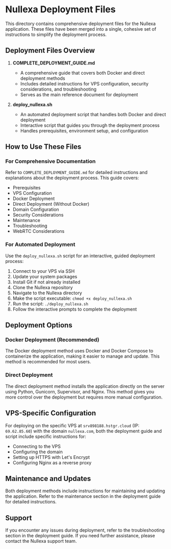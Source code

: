 # Nullexa Deployment Files

This directory contains comprehensive deployment files for the Nullexa application. These files have been merged into a single, cohesive set of instructions to simplify the deployment process.

## Deployment Files Overview

1. **COMPLETE_DEPLOYMENT_GUIDE.md**
   - A comprehensive guide that covers both Docker and direct deployment methods
   - Includes detailed instructions for VPS configuration, security considerations, and troubleshooting
   - Serves as the main reference document for deployment

2. **deploy_nullexa.sh**
   - An automated deployment script that handles both Docker and direct deployment
   - Interactive script that guides you through the deployment process
   - Handles prerequisites, environment setup, and configuration

## How to Use These Files

### For Comprehensive Documentation

Refer to `COMPLETE_DEPLOYMENT_GUIDE.md` for detailed instructions and explanations about the deployment process. This guide covers:

- Prerequisites
- VPS Configuration
- Docker Deployment
- Direct Deployment (Without Docker)
- Domain Configuration
- Security Considerations
- Maintenance
- Troubleshooting
- WebRTC Considerations

### For Automated Deployment

Use the `deploy_nullexa.sh` script for an interactive, guided deployment process:

1. Connect to your VPS via SSH
2. Update your system packages
3. Install Git if not already installed
4. Clone the Nullexa repository
5. Navigate to the Nullexa directory
6. Make the script executable: `chmod +x deploy_nullexa.sh`
7. Run the script: `./deploy_nullexa.sh`
8. Follow the interactive prompts to complete the deployment

## Deployment Options

### Docker Deployment (Recommended)

The Docker deployment method uses Docker and Docker Compose to containerize the application, making it easier to manage and update. This method is recommended for most users.

### Direct Deployment

The direct deployment method installs the application directly on the server using Python, Gunicorn, Supervisor, and Nginx. This method gives you more control over the deployment but requires more manual configuration.

## VPS-Specific Configuration

For deploying on the specific VPS at `srv898188.hstgr.cloud` (IP: `69.62.85.60`) with the domain `nullexa.com`, both the deployment guide and script include specific instructions for:

- Connecting to the VPS
- Configuring the domain
- Setting up HTTPS with Let's Encrypt
- Configuring Nginx as a reverse proxy

## Maintenance and Updates

Both deployment methods include instructions for maintaining and updating the application. Refer to the maintenance section in the deployment guide for detailed instructions.

## Support

If you encounter any issues during deployment, refer to the troubleshooting section in the deployment guide. If you need further assistance, please contact the Nullexa support team.